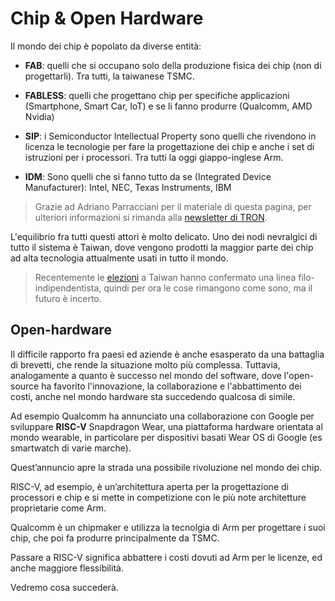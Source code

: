 # Chip & Open Hardware

Il mondo dei chip è popolato da diverse entità:

- **FAB**: quelli che si occupano solo della produzione fisica dei chip (non di progettarli). Tra tutti, la taiwanese TSMC.

- **FABLESS**: quelli che progettano chip per specifiche applicazioni (Smartphone, Smart Car, IoT) e se li fanno produrre (Qualcomm, AMD Nvidia)

- **SIP**: i Semiconductor Intellectual Property sono quelli che rivendono in licenza le tecnologie per fare la progettazione dei chip e anche i set di istruzioni per i processori. Tra tutti la oggi giappo-inglese Arm.

- **IDM**: Sono quelli che si fanno tutto da se (Integrated Device Manufacturer): Intel, NEC, Texas Instruments, IBM

> Grazie ad Adriano Parracciani per il materiale di questa pagina, per ulteriori informazioni si rimanda alla [newsletter di TRON](https://tron23.substack.com/p/tron-44).

L'equilibrio fra tutti questi attori è molto delicato. Uno dei nodi nevralgici di tutto il sistema è Taiwan, dove vengono prodotti la maggior parte dei chip ad alta tecnologia attualmente usati in tutto il mondo.

> Recentemente le [elezioni](https://www.wired.it/article/taiwan-elezioni-presidente-lai-futuro-cina-unificazione/) a Taiwan hanno confermato una linea filo-indipendentista, quindi per ora le cose rimangono come sono, ma il futuro è incerto.

## Open-hardware
Il difficile rapporto fra paesi ed aziende è anche esasperato da una battaglia di brevetti, che rende la situazione molto più complessa. Tuttavia, analogamente a quanto è successo nel mondo del software, dove l'open-source ha favorito l'innovazione, la collaborazione e l'abbattimento dei costi, anche nel mondo hardware sta succedendo qualcosa di simile.

Ad esempio Qualcomm ha annunciato una collaborazione con Google per sviluppare **RISC-V** Snapdragon Wear, una piattaforma hardware orientata al mondo wearable, in particolare per dispositivi basati Wear OS di Google (es smartwatch di varie marche).

Quest’annuncio apre la strada una possibile rivoluzione nel mondo dei chip.

RISC-V, ad esempio, è un’architettura aperta per la progettazione di processori e chip e si mette in competizione con le più note architetture proprietarie come Arm.

Qualcomm è un chipmaker e utilizza la tecnolgia di Arm per progettare i suoi chip, che poi fa produrre principalmente da TSMC.

Passare a RISC-V significa abbattere i costi dovuti ad Arm per le licenze, ed anche maggiore flessibilità.

Vedremo cosa succederà.
